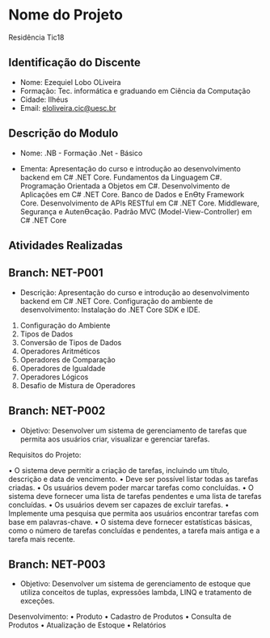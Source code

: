 # Nome do Projeto
Residência Tic18

## Identificação do Discente

- Nome: Ezequiel Lobo OLiveira
- Formação: Tec. informática e graduando em Ciência da Computação
- Cidade: Ilhéus
- Email: eloliveira.cic@uesc.br

## Descrição do Modulo
- Nome: .NB - Formação .Net - Básico

- Ementa: Apresentação do curso e introdução ao desenvolvimento backend em C# .NET Core. 
Fundamentos da Linguagem C#. Programação Orientada a Objetos em C#. 
Desenvolvimento de Aplicações em C# .NET Core. Banco de Dados e EnƟty 
Framework Core. Desenvolvimento de APIs RESTful em C# .NET Core. Middleware, 
Segurança e AutenƟcação. Padrão MVC (Model-View-Controller) em C# .NET Core


## Atividades Realizadas

## Branch: NET-P001
- Descrição: Apresentação do curso e introdução ao desenvolvimento 
backend em C# .NET Core. Configuração do ambiente de 
desenvolvimento: Instalação do .NET Core SDK e IDE. 

01. Configuração do Ambiente
02. Tipos de Dados
03. Conversão de Tipos de Dados
04. Operadores Aritméticos
05. Operadores de Comparação
06. Operadores de Igualdade
07. Operadores Lógicos
08. Desafio de Mistura de Operadores

## Branch: NET-P002
- Objetivo: Desenvolver um sistema de gerenciamento de tarefas que permita aos usuários criar, 
visualizar e gerenciar tarefas.

Requisitos do Projeto:

• O sistema deve permitir a criação de tarefas, incluindo um título, descrição e data de 
vencimento.
• Deve ser possível listar todas as tarefas criadas.
• Os usuários devem poder marcar tarefas como concluídas.
• O sistema deve fornecer uma lista de tarefas pendentes e uma lista de tarefas 
concluídas.
• Os usuários devem ser capazes de excluir tarefas.
• Implemente uma pesquisa que permita aos usuários encontrar tarefas com base em 
palavras-chave.
• O sistema deve fornecer estatísticas básicas, como o número de tarefas concluídas e 
pendentes, a tarefa mais antiga e a tarefa mais recente.


## Branch: NET-P003
- Objetivo: Desenvolver um sistema de gerenciamento de estoque que utiliza conceitos de tuplas, 
expressões lambda, LINQ e tratamento de exceções.

Desenvolvimento:
• Produto
• Cadastro de Produtos
• Consulta de Produtos
• Atualização de Estoque
• Relatórios
 

